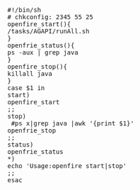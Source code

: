 <p>
<pre class="prettyprint lang-js linenums">
#!/bin/sh
# chkconfig: 2345 55 25
openfire_start(){
/tasks/AGAPI/runAll.sh
}
openfrie_status(){
ps -aux | grep java
}
openfire_stop(){
killall java
}
case $1 in
start)
openfire_start
;;
stop)
 #ps x|grep java |awk '{print $1}'
openfrie_stop
;;
status)
openfrie_status
*)
echo 'Usage:openfire start|stop'
;;
esac
</pre>
</p>